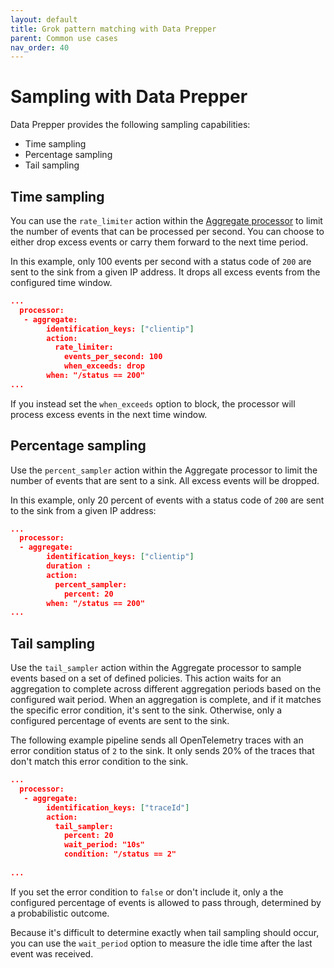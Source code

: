 ```yaml
---
layout: default
title: Grok pattern matching with Data Prepper
parent: Common use cases
nav_order: 40
---
```


# Sampling with Data Prepper

Data Prepper provides the following sampling capabilities:

- Time sampling
- Percentage sampling
- Tail sampling

## Time sampling 

You can use the `rate_limiter` action within the [Aggregate processor]({{site.url}}{{site.baseurl}}/data-prepper/pipelines/configuration/processors/aggregate/) to limit the number of events that can be processed per second. You can choose to either drop excess events or carry them forward to the next time period.

In this example, only 100 events per second with a status code of `200` are sent to the sink from a given IP address. It drops all excess events from the configured time window.

```json
...
  processor:
   - aggregate:                                                                                                                                          
        identification_keys: ["clientip"]                                                                                                      
        action:                                                                                                                                           
          rate_limiter:                                                                                                                                   
            events_per_second: 100                                                                                                                        
            when_exceeds: drop
        when: "/status == 200"  
...
```

If you instead set the `when_exceeds` option to block, the processor will process excess events in the next time window.

## Percentage sampling

Use the `percent_sampler` action within the Aggregate processor to limit the number of events that are sent to a sink. All excess events will be dropped.

In this example, only 20 percent of events with a status code of `200` are sent to the sink from a given IP address:

```json
...
  processor:
  - aggregate:                                                                                                                                          
        identification_keys: ["clientip"]  
        duration :                                                                                                    
        action:                                                                                                                                           
          percent_sampler:                                                                                                                                   
            percent: 20                                                                                                                        
        when: "/status == 200" 
...
```

## Tail sampling

Use the `tail_sampler` action within the Aggregate processor to sample events based on a set of defined policies. This action waits for an aggregation to complete across different aggregation periods based on the configured wait period. When an aggregation is complete, and if it matches the specific error condition, it's sent to the sink. Otherwise, only a configured percentage of events are sent to the sink.

The following example pipeline sends all OpenTelemetry traces with an error condition status of `2` to the sink. It only sends 20% of the traces that don't match this error condition to the sink.

```json
...
  processor:
   - aggregate:                                                                                                                                          
        identification_keys: ["traceId"]                                                                                                                   
        action:                                                                                                                                           
          tail_sampler:                                                                                                                                   
            percent: 20                                                                                                                                   
            wait_period: "10s"                                                                                                                            
            condition: "/status == 2"                                                                                                              
          
...
```

If you set the error condition to `false` or don't include it, only a the configured percentage of events is allowed to pass through, determined by a probabilistic outcome.

Because it's difficult to determine exactly when tail sampling should occur, you can use the `wait_period` option to measure the idle time after the last event was received.
